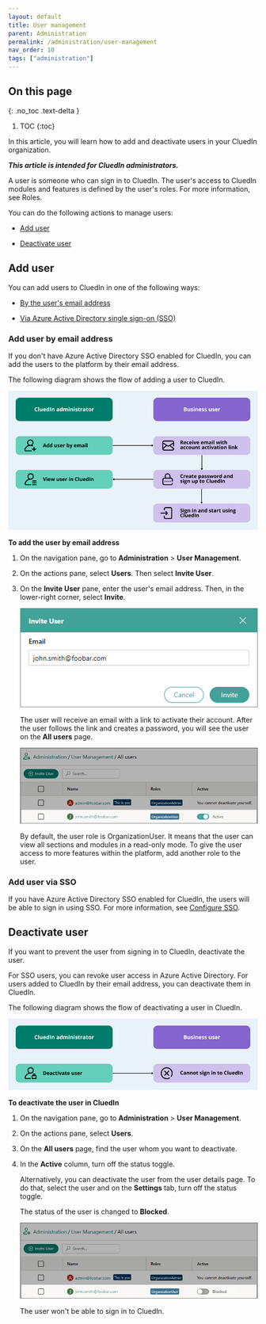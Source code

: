 ```yaml
---
layout: default
title: User management
parent: Administration
permalink: /administration/user-management
nav_order: 10
tags: ["administration"]
---
```

## On this page
{: .no_toc .text-delta }
1. TOC
{:toc}

In this article, you will learn how to add and deactivate users in your CluedIn organization.

**_This article is intended for CluedIn administrators._**

A user is someone who can sign in to CluedIn. The user's access to CluedIn modules and features is defined by the user's roles. For more information, see Roles.

You can do the following actions to manage users:

- [Add user](#add-user)

- [Deactivate user](#deactivate-user)

## Add user

You can add users to CluedIn in one of the following ways:

- [By the user's email address](###add-user-by-email-address)

- [Via Azure Active Directory single sign-on (SSO)](###add-user-via-sso)

### Add user by email address

If you don't have Azure Active Directory SSO enabled for CluedIn, you can add the users to the platform by their email address.

The following diagram shows the flow of adding a user to CluedIn.

![add-user-diagram.png](../../assets/images/administration/user-management/add-user-diagram.png)

**To add the user by email address**

1. On the navigation pane, go to **Administration** > **User Management**.

1. On the actions pane, select **Users**. Then select **Invite User**.

1. On the **Invite User** pane, enter the user's email address. Then, in the lower-right corner, select **Invite**.

    ![invite-user-email-1.png](../../assets/images/administration/user-management/invite-user-email-1.png)

    The user will receive an email with a link to activate their account. After the user follows the link and creates a password, you will see the user on the **All users** page.

    ![invite-user-email-2.png](../../assets/images/administration/user-management/invite-user-email-2.png)

    By default, the user role is OrganizationUser. It means that the user can view all sections and modules in a read-only mode. To give the user access to more features within the platform, add another role to the user.

### Add user via SSO

If you have Azure Active Directory SSO enabled for CluedIn, the users will be able to sign in using SSO. For more information, see [Configure SSO](/deployment/infra-how-tos/configure-sso). 

## Deactivate user

If you want to prevent the user from signing in to CluedIn, deactivate the user.

For SSO users, you can revoke user access in Azure Active Directory. For users added to CluedIn by their email address, you can deactivate them in CluedIn.

The following diagram shows the flow of deactivating a user in CluedIn.

![deactivate-user-diagram.png](../../assets/images/administration/user-management/deactivate-user-diagram.png)

**To deactivate the user in CluedIn**

1. On the navigation pane, go to **Administration** > **User Management**.

1. On the actions pane, select **Users**. 

1. On the **All users** page, find the user whom you want to deactivate.

1. In the **Active** column, turn off the status toggle.

    Alternatively, you can deactivate the user from the user details page. To do that, select the user and on the **Settings** tab, turn off the status toggle.

    The status of the user is changed to **Blocked**.

    ![deactivate-user-1.png](../../assets/images/administration/user-management/deactivate-user-1.png)

    The user won't be able to sign in to CluedIn.